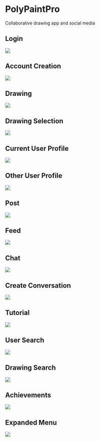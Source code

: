 # PolyPaintPro
Collaborative drawing app and social media

## Login
![](captures/login.png)

## Account Creation
![](captures/createaccount.png)

## Drawing
![](captures/drawing.png)

## Drawing Selection
![](captures/drawing_selection.png)

## Current User Profile
![](captures/profile_currentuser.png)

## Other User Profile
![](captures/profile_follow.png)

## Post
![](captures/profile_post.png)

## Feed
![](captures/newsfeed_nostories.png)

## Chat
![](captures/chat.png)

## Create Conversation
![](captures/create_conversation.png)

## Tutorial
![](captures/tutorial_start.png)

## User Search
![](captures/usersearch_withresults.png)

## Drawing Search
![](captures/drawingsearch_noresults.png)

## Achievements
![](captures/achievements.png)

## Expanded Menu
![](captures/menu_expanded.png)
